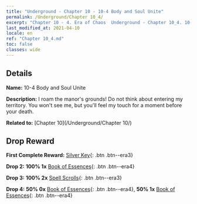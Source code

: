 ```yaml
---
title: "Underground - Chapter 10 - 10-4 Body and Soul Unite"
permalink: /Underground/Chapter 10_4/
excerpt: "Chapter 10 - 4. Era of Chaos  Underground - Chapter 10_4. 10-4 Body and Soul Unite"
last_modified_at: 2021-04-10
locale: en
ref: "Chapter 10_4.md"
toc: false
classes: wide
---
```


## Details

 **Name:** 10-4 Body and Soul Unite

 **Description:** I roam the manor's grounds! Do not think about entering my territory. You won't see me, but you'll feel my touch for a moment before your death.

 **Related to:** [Chapter 10](/Underground/Chapter 10/)

## Drop Reward

 **First Complete Reward:** [Silver Key](/Items/con_693/){: .btn .btn--era3}

 **Drop 2:** **100% 1x** [Book of Essences](/Items/mat_46/){: .btn .btn--era4}

 **Drop 3:** **100% 2x** [Spell Scrolls](/Items/con_694/){: .btn .btn--era3}

 **Drop 4:** **50% 0x** [Book of Essences](/Items/mat_39/){: .btn .btn--era4}, **50% 1x** [Book of Essences](/Items/mat_39/){: .btn .btn--era4}

